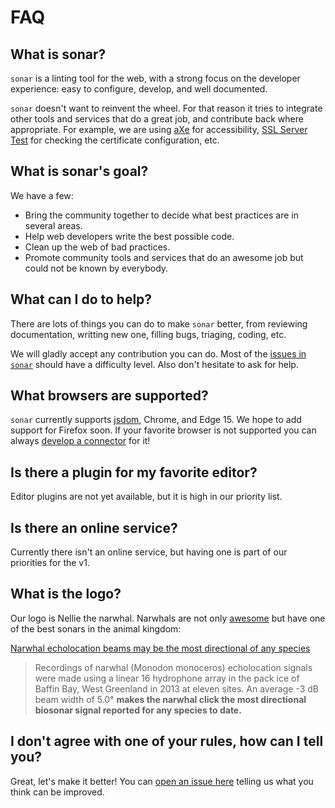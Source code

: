 # FAQ

## What is sonar?

`sonar` is a linting tool for the web, with a strong focus on
the developer experience: easy to configure, develop, and well
documented.

`sonar` doesn't want to reinvent the wheel. For that reason it
tries to integrate other tools and services that do a great job,
and contribute back where appropriate. For example, we are using
[aXe](https://www.deque.com/products/axe/) for accessibility,
[SSL Server Test](https://www.ssllabs.com/ssltest/) for checking
the certificate configuration, etc.

## What is sonar's goal?

We have a few:

* Bring the community together to decide what best practices are
  in several areas.
* Help web developers write the best possible code.
* Clean up the web of bad practices.
* Promote community tools and services that do an awesome job but
  could not be known by everybody.

## What can I do to help?

There are lots of things you can do to make `sonar` better, from
reviewing documentation, writting new one, filling bugs, triaging,
coding, etc.

We will gladly accept any contribution you can do. Most of the
[issues in `sonar`](https://github.com/sonarwhal/sonar/issues) should
have a difficulty level. Also don't hesitate to ask for help.

## What browsers are supported?

`sonar` currently supports [jsdom](https://github.com/tmpvar/jsdom),
Chrome, and Edge 15. We hope to add support for Firefox soon. If your
favorite browser is not supported you can always
[develop a connector](/docs/developer-guide/connectors/index.md) for it!

## Is there a plugin for my favorite editor?

Editor plugins are not yet available, but it is high in our priority
list.

## Is there an online service?

Currently there isn't an online service, but having one is part of our
priorities for the v1.

## What is the logo?

Our logo is Nellie the narwhal. Narwhals are not only
[awesome](https://www.youtube.com/watch?v=ykwqXuMPsoc) but have one of
the best sonars in the animal kingdom:

[Narwhal echolocation beams may be the most directional of any
species](http://journals.plos.org/plosone/article?id=10.1371/journal.pone.0162069)

> Recordings of narwhal (Monodon monoceros) echolocation signals were
> made using a linear 16 hydrophone array in the pack ice of Baffin Bay,
> West Greenland in 2013 at eleven sites. An average -3 dB beam width
> of 5.0° **makes the narwhal click the most directional biosonar signal
> reported for any species to date.**

## I don't agree with one of your rules, how can I tell you?

Great, let's make it better! You can [open an issue
here](https://github.com/sonarwhal/sonar/issues/new) telling us what
you think can be improved.
